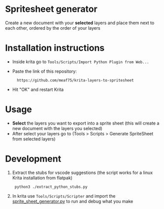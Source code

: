 # Spritesheet generator
Create a new document with your **selected** layers and place them next to each other, ordered by the order of your layers

# Installation instructions
- Inside krita go to `Tools/Scripts/Import Python Plugin from Web...`

- Paste the link of this repository: 

        https://github.com/meaf75/krita-layers-to-spritesheet

- Hit "OK" and restart Krita


# Usage
- **Select** the layers you want to export into a sprite sheet (this will create a new document with the layers you selected)
- After select your layers go to (Tools > Scripts > Generate SpriteSheet from selected layers)

# Development

1. Extract the stubs for vscode suggestions (the script works for a linux Krita installation from flatpak)

        python3 ./extract_python_stubs.py

1. In krita use `Tools/Scripts/Scripter` and import the [sprite_sheet_generator.py](./sprite_sheet_generator/sprite_sheet_generator.py) to run and debug what you make
        